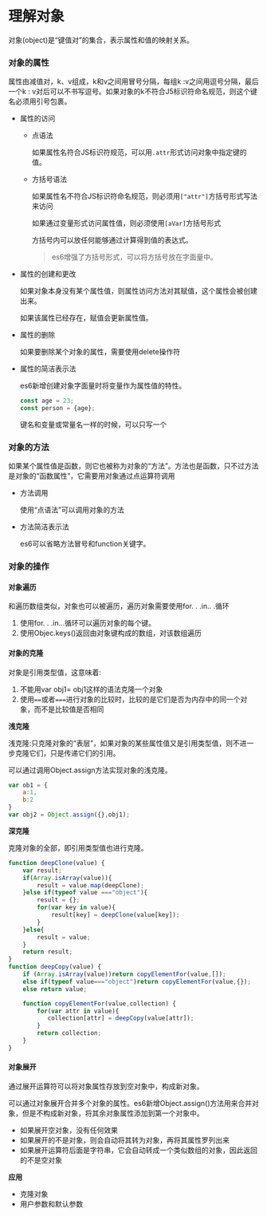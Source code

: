 # 理解对象

对象(object)是“键值对”的集合，表示属性和值的映射关系。

### 对象的属性

属性由减值对，k、v组成，k和v之间用冒号分隔，每组k :v之间用逗号分隔，最后一个k : v对后可以不书写逗号。如果对象的k不符合J5标识符命名规范，则这个键名必须用引号包裹。

* 属性的访问

  * 点语法

    如果属性名符合JS标识符规范，可以用`.attr`形式访问对象中指定键的值。

  * 方括号语法

    如果属性名不符合JS标识符命名规范，则必须用`["attr"]`方括号形式写法来访问

    如果通过变量形式访问属性值，则必须使用`[aVar]`方括号形式

    方括号内可以放任何能够通过计算得到值的表达式。

    > es6增强了方括号形式，可以将方括号放在字面量中。

* 属性的创建和更改

  如果对象本身没有某个属性值，则属性访问方法对其赋值，这个属性会被创建出来。

  如果该属性已经存在，赋值会更新属性值。

* 属性的删除

  如果要删除某个对象的属性，需要使用delete操作符
  
* 属性的简洁表示法

  es6新增创建对象字面量时将变量作为属性值的特性。

  ```javascript
  const age = 23;
  const person = {age};
  ```

  键名和变量或常量名一样的时候，可以只写一个

### 对象的方法

如果某个属性值是函数，则它也被称为对象的“方法”。方法也是函数，只不过方法是对象的“函数属性”，它需要用对象通过点运算符调用

* 方法调用

  使用“点语法”可以调用对象的方法
  
* 方法简洁表示法

  es6可以省略方法冒号和function关键字。

### 对象的操作

#### 对象遍历

和遍历数组类似，对象也可以被遍历，遍历对象需要使用for. . .in.. .循环

1. 使用for. . .in...循环可以遍历对象的每个键。
2. 使用Objec.keys()返回由对象键构成的数组，对该数组遍历

#### 对象的克隆

对象是引用类型值，这意味着:

1. 不能用var obj1= obj1这样的语法克隆一个对象
2. 使用`==`或者`===`进行对象的比较时，比较的是它们是否为内存中的同一个对象，而不是比较值是否相同

**浅克隆**

浅克隆:只克隆对象的“表层”，如果对象的某些属性值又是引用类型值，则不进一步克隆它们，只是传递它们的引用。

可以通过调用Object.assign方法实现对象的浅克隆。

```javascript
var ob1 = {
    a:1,
    b:2
}
var obj2 = Object.assign({},obj1);
```

**深克隆**

克隆对象的全部，即引用类型值也进行克隆。

```javascript
function deepClone(value) {
    var result;
    if(Array.isArray(value)){
        result = value.map(deepClone);
    }else if(typeof value ==="object"){
        result = {};
        for(var key in value){
            result[key] = deepClone(value[key]);
        }
    }else{
        result = value;
    }
    return result;
}
function deepCopy(value) {
    if (Array.isArray(value))return copyElementFor(value,[]);
    else if(typeof value==="object")return copyElementFor(value,{});
    else return value;

    function copyElementFor(value,collection) {
        for(var attr in value){
           collection[attr] = deepCopy(value[attr]);
        }
        return collection;
    }
}
```

#### 对象展开

通过展开运算符可以将对象属性存放到空对象中，构成新对象。

可以通过对象展开合并多个对象的属性。es6新增Object.assign()方法用来合并对象，但是不构成新对象，将其余对象属性添加到第一个对象中。

* 如果展开空对象，没有任何效果
* 如果展开的不是对象，则会自动将其转为对象，再将其属性罗列出来
* 如果展开运算符后面是字符串，它会自动转成一个类似数组的对象，因此返回的不是空对象

**应用**

* 克隆对象
* 用户参数和默认参数